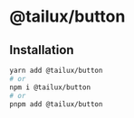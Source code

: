 # @tailux/button

## Installation

```sh
yarn add @tailux/button
# or
npm i @tailux/button
# or
pnpm add @tailux/button
```
